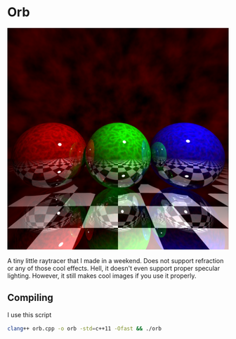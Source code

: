 # Orb

![Alt text](https://github.com/CobaltXII/orb/blob/master/img/orb_3.png?raw=true)

A tiny little raytracer that I made in a weekend. Does not support refraction or any of those cool effects. Hell, it doesn't even support proper specular lighting. However, it still makes cool images if you use it properly.

## Compiling

I use this script

```bash
clang++ orb.cpp -o orb -std=c++11 -Ofast && ./orb
```